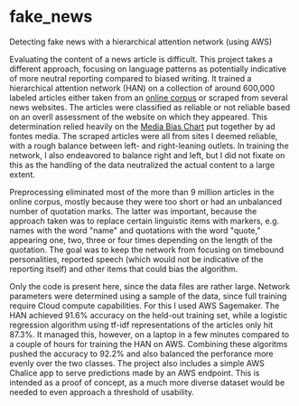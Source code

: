 # fake_news
Detecting fake news with a hierarchical attention network (using AWS) 

Evaluating the content of a news article is difficult. This project takes a different approach, focusing on language patterns as potentially indicative of more neutral reporting compared to biased writing. It trained a hierarchical attention network (HAN) on a collection of around 600,000 labeled articles either taken from an [online corpus](https://github.com/several27/FakeNewsCorpus) or scraped from several news websites. The articles were classified as reliable or not reliable based on an overll assessment of the website on which they appeared. This determination relied heavily on the [Media Bias Chart](https://www.adfontesmedia.com/interactive-media-bias-chart/) put together by ad fontes media. The scraped articles were all from sites I deemed reliable, with a rough balance between left- and right-leaning outlets. In training the network, I also endeavored to balance right and left, but I did not fixate on this as the handling of the data neutralized the actual content to a large extent.

Preprocessing eliminated most of the more than 9 million articles in the online corpus, mostly because they were too short or had an unbalanced number of quotation marks. The latter was important, because the approach taken was to replace certain linguistic items with markers, e.g. names with the word "name" and quotations with the word "quote," appearing one, two, three or four times depending on the length of the quotation. The goal was to keep the network from focusing on timebound personalities, reported speech (which would not be indicative of the reporting itself) and other items that could bias the algorithm.

Only the code is present here, since the data files are rather large. Network parameters were determined using a sample of the data, since full training require Cloud compute capabilities. For this I used AWS Sagemaker. The HAN achieved 91.6% accuracy on the held-out training set, while a logistic regression algorithm using tf-idf representations of the articles only hit 87.3%. It managed this, however, on a laptop in a few minutes compared to a couple of hours for training the HAN on AWS. Combining these algoritms pushed the accuracy to 92.2% and also balanced the perforance more evenly over the two classes. The project also includes a simple AWS Chalice app to serve predictions made by an AWS endpoint. This is intended as a proof of concept, as a much more diverse dataset would be needed to even approach a threshold of usability.
